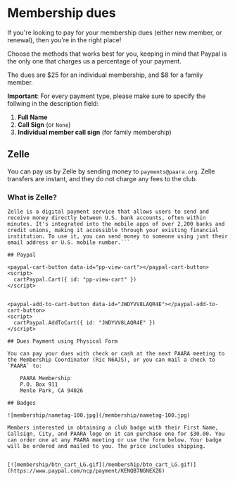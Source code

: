 <script src="https://www.paypalobjects.com/ncp/cart/cart.js" data-merchant-id="S8WSXPY6KJGZS"></script>

# Membership dues

If you're looking to pay for your membership dues (either new member, or renewal), then you're in the right place!

Choose the methods that works best for you, keeping in mind that Paypal is the only one that charges us a percentage of your payment.

The dues are $25 for an individual membership, and $8 for a family member.

**Important**: For every payment type, please make sure to specify the follwing in the description field:
1. **Full Name**
2. **Call Sign** (or `None`)
3. **Individual member call sign** (for family membership)

## Zelle

You can pay us by Zelle by sending money to `payments@paara.org`. Zelle transfers are instant, and they do not charge any fees to the club.

### What is Zelle?

```
Zelle is a digital payment service that allows users to send and receive money directly between U.S. bank accounts, often within minutes. It's integrated into the mobile apps of over 2,200 banks and credit unions, making it accessible through your existing financial institution. To use it, you can send money to someone using just their email address or U.S. mobile number.```

## Paypal

<paypal-cart-button data-id="pp-view-cart"></paypal-cart-button>
<script>
  cartPaypal.Cart({ id: "pp-view-cart" })
</script>  


<paypal-add-to-cart-button data-id="JWDYVV8LAQR4E"></paypal-add-to-cart-button>
<script>
  cartPaypal.AddToCart({ id: "JWDYVV8LAQR4E" })
</script>

## Dues Payment using Physical Form

You can pay your dues with check or cash at the next PAARA meeting to the Membership Coordinator (Ric N6AJS), or you can mail a check to `PAARA` to:

    PAARA Membership
    P.O. Box 911
    Menlo Park, CA 94026

## Badges

![membership/nametag-100.jpg](/membership/nametag-100.jpg)

Members interested in obtaining a club badge with their First Name, Callsign, City, and PAARA logo on it can purchase one for $30.00. You can order one at any PAARA meeting or use the form below. Your badge will be ordered and mailed to you. The price includes shipping.


[![membership/btn_cart_LG.gif](/membership/btn_cart_LG.gif)](https://www.paypal.com/ncp/payment/KENQB7NGNEXZ6)

